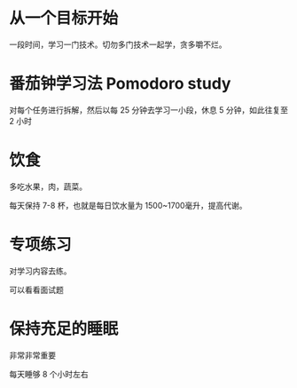 # 从一个目标开始

一段时间，学习一门技术。切勿多门技术一起学，贪多嚼不烂。

# 番茄钟学习法 Pomodoro study

对每个任务进行拆解，然后以每 25 分钟去学习一小段，休息 5 分钟，如此往复至 2 小时

# 饮食

多吃水果，肉，蔬菜。

每天保持 7-8 杯，也就是每日饮水量为 1500~1700毫升，提高代谢。

# 专项练习

对学习内容去练。

可以看看面试题

# 保持充足的睡眠

非常非常重要

每天睡够 8 个小时左右

